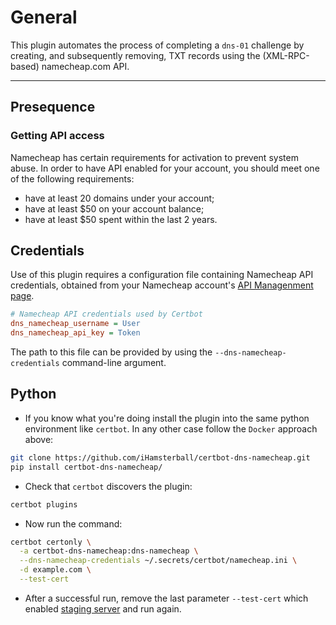 # General

This plugin automates the process of completing a ``dns-01`` challenge by creating, and subsequently removing, TXT records using the (XML-RPC-based) namecheap.com API.

------------------

## Presequence

### Getting API access

Namecheap has certain requirements for activation to prevent system abuse. In order to have API enabled for your account, you should meet one of the following requirements:

- have at least 20 domains under your account;
- have at least $50 on your account balance;
- have at least $50 spent within the last 2 years.

## Credentials

Use of this plugin requires a configuration file containing Namecheap API credentials, obtained from your Namecheap account's [API Managenment page](https://ap.www.namecheap.com/settings/tools/apiaccess/).

```ini
# Namecheap API credentials used by Certbot
dns_namecheap_username = User
dns_namecheap_api_key = Token

```

The path to this file can be provided by using the `--dns-namecheap-credentials` command-line argument.


## Python

- If you know what you're doing install the plugin into the same python environment like `certbot`. In any other case follow the `Docker` approach above:

```sh
git clone https://github.com/iHamsterball/certbot-dns-namecheap.git
pip install certbot-dns-namecheap/
```

- Check that `certbot` discovers the plugin:

```sh
certbot plugins
```

- Now run the command:

```sh
certbot certonly \
  -a certbot-dns-namecheap:dns-namecheap \
  --dns-namecheap-credentials ~/.secrets/certbot/namecheap.ini \
  -d example.com \
  --test-cert
  ```
- After a successful run, remove the last parameter `--test-cert` which enabled [staging server](https://letsencrypt.org/docs/staging-environment/) and run again.